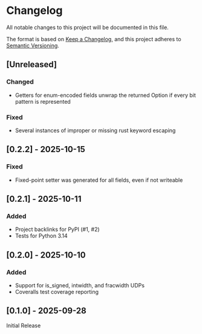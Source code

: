 # Changelog

All notable changes to this project will be documented in this file.

The format is based on [Keep a Changelog](https://keepachangelog.com/en/1.1.0/),
and this project adheres to [Semantic Versioning](https://semver.org/spec/v2.0.0.html).

## [Unreleased]

### Changed

- Getters for enum-encoded fields unwrap the returned Option<Enum> if every bit pattern is represented

### Fixed

- Several instances of improper or missing rust keyword escaping

## [0.2.2] - 2025-10-15

### Fixed

- Fixed-point setter was generated for all fields, even if not writeable

## [0.2.1] - 2025-10-11

### Added

- Project backlinks for PyPI (#1, #2)
- Tests for Python 3.14

## [0.2.0] - 2025-10-10

### Added

- Support for is_signed, intwidth, and fracwidth UDPs
- Coveralls test coverage reporting

## [0.1.0] - 2025-09-28

Initial Release
